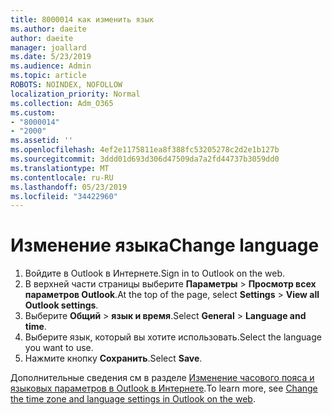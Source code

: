 ```yaml
---
title: 8000014 как изменить язык
ms.author: daeite
author: daeite
manager: joallard
ms.date: 5/23/2019
ms.audience: Admin
ms.topic: article
ROBOTS: NOINDEX, NOFOLLOW
localization_priority: Normal
ms.collection: Adm_O365
ms.custom:
- "8000014"
- "2000"
ms.assetid: ''
ms.openlocfilehash: 4ef2e1175811ea8f388fc53205278c2d2e1b127b
ms.sourcegitcommit: 3ddd01d693d306d47509da7a2fd44737b3059dd0
ms.translationtype: MT
ms.contentlocale: ru-RU
ms.lasthandoff: 05/23/2019
ms.locfileid: "34422960"
---
```

# <a name="change-language"></a><span data-ttu-id="e680b-102">Изменение языка</span><span class="sxs-lookup"><span data-stu-id="e680b-102">Change language</span></span>

1.    <span data-ttu-id="e680b-103">Войдите в Outlook в Интернете.</span><span class="sxs-lookup"><span data-stu-id="e680b-103">Sign in to Outlook on the web.</span></span>
2. <span data-ttu-id="e680b-104">В верхней части страницы выберите **Параметры** > **Просмотр всех параметров Outlook**.</span><span class="sxs-lookup"><span data-stu-id="e680b-104">At the top of the page, select **Settings** > **View all Outlook settings**.</span></span>
3. <span data-ttu-id="e680b-105">Выберите **Общий** > **язык и время**.</span><span class="sxs-lookup"><span data-stu-id="e680b-105">Select **General** > **Language and time**.</span></span>
4. <span data-ttu-id="e680b-106">Выберите язык, который вы хотите использовать.</span><span class="sxs-lookup"><span data-stu-id="e680b-106">Select the language you want to use.</span></span>
5. <span data-ttu-id="e680b-107">Нажмите кнопку **Сохранить**.</span><span class="sxs-lookup"><span data-stu-id="e680b-107">Select **Save**.</span></span>
 
<span data-ttu-id="e680b-108">Дополнительные сведения см в разделе [Изменение часового пояса и языковых параметров в Outlook в Интернете](https://support.office.com/article/65239869-12e7-4a9d-bca1-76b0ad7ce273).</span><span class="sxs-lookup"><span data-stu-id="e680b-108">To learn more, see [Change the time zone and language settings in Outlook on the web](https://support.office.com/article/65239869-12e7-4a9d-bca1-76b0ad7ce273).</span></span>

